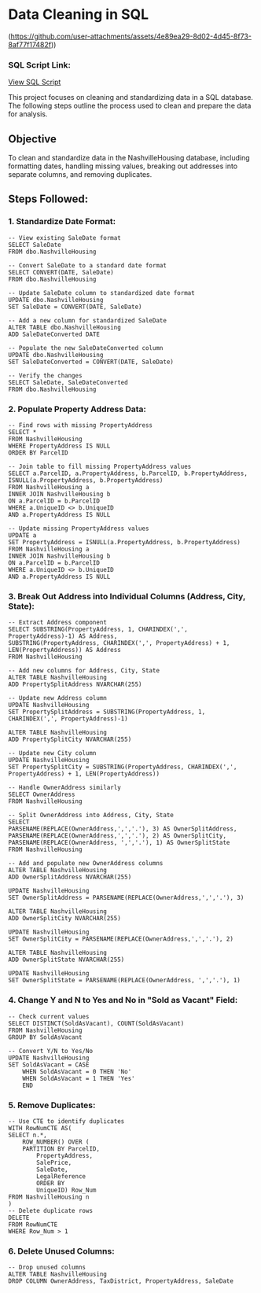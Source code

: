 Data Cleaning in SQL
====================

(https://github.com/user-attachments/assets/4e89ea29-8d02-4d45-8f73-8af77f17482f))

### SQL Script Link:

[View SQL Script](https://github.com/YourUsername/YourRepository/blob/main/DataCleaning.sql)

This project focuses on cleaning and standardizing data in a SQL database. The following steps outline the process used to clean and prepare the data for analysis.

Objective
---------

To clean and standardize data in the NashvilleHousing database, including formatting dates, handling missing values, breaking out addresses into separate columns, and removing duplicates.

Steps Followed:
---------------

### 1\. Standardize Date Format:

    -- View existing SaleDate format
    SELECT SaleDate
    FROM dbo.NashvilleHousing
    
    -- Convert SaleDate to a standard date format
    SELECT CONVERT(DATE, SaleDate)
    FROM dbo.NashvilleHousing
    
    -- Update SaleDate column to standardized date format
    UPDATE dbo.NashvilleHousing
    SET SaleDate = CONVERT(DATE, SaleDate)
    
    -- Add a new column for standardized SaleDate
    ALTER TABLE dbo.NashvilleHousing
    ADD SaleDateConverted DATE
    
    -- Populate the new SaleDateConverted column
    UPDATE dbo.NashvilleHousing
    SET SaleDateConverted = CONVERT(DATE, SaleDate)
    
    -- Verify the changes
    SELECT SaleDate, SaleDateConverted
    FROM dbo.NashvilleHousing
    

### 2\. Populate Property Address Data:

    -- Find rows with missing PropertyAddress
    SELECT *
    FROM NashvilleHousing
    WHERE PropertyAddress IS NULL
    ORDER BY ParcelID
    
    -- Join table to fill missing PropertyAddress values
    SELECT a.ParcelID, a.PropertyAddress, b.ParcelID, b.PropertyAddress, ISNULL(a.PropertyAddress, b.PropertyAddress)
    FROM NashvilleHousing a
    INNER JOIN NashvilleHousing b
    ON a.ParcelID = b.ParcelID
    WHERE a.UniqueID <> b.UniqueID
    AND a.PropertyAddress IS NULL
    
    -- Update missing PropertyAddress values
    UPDATE a
    SET PropertyAddress = ISNULL(a.PropertyAddress, b.PropertyAddress)
    FROM NashvilleHousing a
    INNER JOIN NashvilleHousing b
    ON a.ParcelID = b.ParcelID
    WHERE a.UniqueID <> b.UniqueID
    AND a.PropertyAddress IS NULL
    

### 3\. Break Out Address into Individual Columns (Address, City, State):

    -- Extract Address component
    SELECT SUBSTRING(PropertyAddress, 1, CHARINDEX(',', PropertyAddress)-1) AS Address,
    SUBSTRING(PropertyAddress, CHARINDEX(',', PropertyAddress) + 1, LEN(PropertyAddress)) AS Address
    FROM NashvilleHousing
    
    -- Add new columns for Address, City, State
    ALTER TABLE NashvilleHousing
    ADD PropertySplitAddress NVARCHAR(255)
    
    -- Update new Address column
    UPDATE NashvilleHousing
    SET PropertySplitAddress = SUBSTRING(PropertyAddress, 1, CHARINDEX(',', PropertyAddress)-1)
    
    ALTER TABLE NashvilleHousing 
    ADD PropertySplitCity NVARCHAR(255)
    
    -- Update new City column
    UPDATE NashvilleHousing
    SET PropertySplitCity = SUBSTRING(PropertyAddress, CHARINDEX(',', PropertyAddress) + 1, LEN(PropertyAddress))
    
    -- Handle OwnerAddress similarly
    SELECT OwnerAddress
    FROM NashvilleHousing
    
    -- Split OwnerAddress into Address, City, State
    SELECT 
    PARSENAME(REPLACE(OwnerAddress,',','.'), 3) AS OwnerSplitAddress,
    PARSENAME(REPLACE(OwnerAddress,',','.'), 2) AS OwnerSplitCity,
    PARSENAME(REPLACE(OwnerAddress, ',','.'), 1) AS OwnerSplitState
    FROM NashvilleHousing
    
    -- Add and populate new OwnerAddress columns
    ALTER TABLE NashvilleHousing
    ADD OwnerSplitAddress NVARCHAR(255)
    
    UPDATE NashvilleHousing
    SET OwnerSplitAddress = PARSENAME(REPLACE(OwnerAddress,',','.'), 3)
    
    ALTER TABLE NashvilleHousing
    ADD OwnerSplitCity NVARCHAR(255)
    
    UPDATE NashvilleHousing
    SET OwnerSplitCity = PARSENAME(REPLACE(OwnerAddress,',','.'), 2)
    
    ALTER TABLE NashvilleHousing 
    ADD OwnerSplitState NVARCHAR(255)
    
    UPDATE NashvilleHousing
    SET OwnerSplitState = PARSENAME(REPLACE(OwnerAddress, ',','.'), 1)
    

### 4\. Change Y and N to Yes and No in "Sold as Vacant" Field:

    -- Check current values
    SELECT DISTINCT(SoldAsVacant), COUNT(SoldAsVacant)
    FROM NashvilleHousing
    GROUP BY SoldAsVacant
    
    -- Convert Y/N to Yes/No
    UPDATE NashvilleHousing
    SET SoldAsVacant = CASE 
    	WHEN SoldAsVacant = 0 THEN 'No'
    	WHEN SoldAsVacant = 1 THEN 'Yes'
    	END
    

### 5\. Remove Duplicates:

    -- Use CTE to identify duplicates
    WITH RowNumCTE AS(
    SELECT n.*,
    	ROW_NUMBER() OVER (
    	PARTITION BY ParcelID, 
    		PropertyAddress, 
    		SalePrice, 
    		SaleDate, 
    		LegalReference 
    		ORDER BY 
    		UniqueID) Row_Num
    FROM NashvilleHousing n
    )
    -- Delete duplicate rows
    DELETE
    FROM RowNumCTE
    WHERE Row_Num > 1
    

### 6\. Delete Unused Columns:

    -- Drop unused columns
    ALTER TABLE NashvilleHousing
    DROP COLUMN OwnerAddress, TaxDistrict, PropertyAddress, SaleDate

